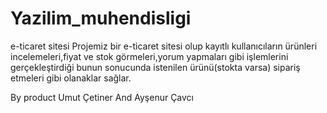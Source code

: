 # Yazilim_muhendisligi
e-ticaret sitesi
Projemiz bir e-ticaret sitesi olup kayıtlı kullanıcıların ürünleri incelemeleri,fiyat ve stok görmeleri,yorum yapmaları gibi işlemlerini
gerçekleştirdiği bunun sonucunda istenilen ürünü(stokta varsa) sipariş etmeleri gibi olanaklar sağlar.



By product Umut Çetiner And Ayşenur Çavcı
